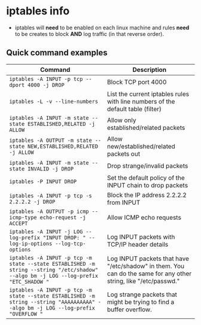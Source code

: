 # iptables info
- iptables will **need** to be enabled on each linux machine and rules **need** to be creates to block **AND** log traffic (in that reverse order). 

## Quick command examples
| Command | Description |
| ----- | ----- |
| `iptables -A INPUT -p tcp --dport 4000 -j DROP` | Block TCP port 4000 |
| `iptables -L -v --line-numbers` | List the current iptables rules with line numbers of the default table (filter) |
| `iptables -A INPUT -m state --state ESTABLISHED,RELATED -j ALLOW` | Allow only established/related packets |
| `iptables -A OUTPUT -m state --state NEW,ESTABLISHED,RELATED -j ALLOW` | Allow new/established/related packets out |
| `iptables -A INPUT -m state --state INVALID -j DROP` | Drop strange/invalid packets |
| `iptables -P INPUT DROP` | Set the default policy of the INPUT chain to drop packets | 
| `iptables -A INPUT -p tcp -s 2.2.2.2 -j DROP` | Block the IP address 2.2.2.2 from INPUT | 
| `iptables -A OUTPUT -p icmp --icmp-type echo-request -j ACCEPT` | Allow ICMP echo requests | 
| `iptables -A INPUT -j LOG --log-prefix "INPUT DROP: " --log-ip-options --log-tcp-options` | Log INPUT packets with TCP/IP header details | 
| `iptables -A INPUT -p tcp -m state --state ESTABLISHED -m string --string "/etc/shadow" --algo bm -j LOG --log-prefix "ETC_SHADOW "` | Log INPUT packets that have "/etc/shadow" in them. You can do the same for any other string, like "/etc/passwd." |
| `iptables -A INPUT -p tcp -m state --state ESTABLISHED -m string --string "AAAAAAAAAA" --algo bm -j LOG --log-prefix "OVERFLOW "` | Log strange packets that might be trying to find a buffer overflow. | 

